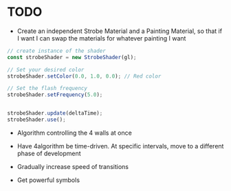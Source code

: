 # TODO

- Create an independent Strobe Material and a Painting Material, so that if I want I can swap the materials for whatever painting I want

```javascript
// create instance of the shader
const strobeShader = new StrobeShader(gl);

// Set your desired color
strobeShader.setColor(0.0, 1.0, 0.0); // Red color

// Set the flash frequency
strobeShader.setFrequency(5.0);


strobeShader.update(deltaTime);
strobeShader.use();
```

- Algorithm controlling the 4 walls at once

- Have 4algorithm be time-driven. At specific intervals, move to a different phase of development

- Gradually increase speed of transitions

- Get powerful symbols